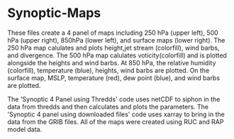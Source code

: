 # Synoptic-Maps
These files create a 4 panel of maps including 250 hPa (upper left), 500 hPa (upper right), 
850hPa (lower left), and surface maps (lower right). The 250 hPa map calulates and plots 
height,jet stream (colorfill), wind barbs, and divergence. The 500 hPa map calulates 
voticity(colorfill) and is plotted alongside the heights and wind barbs. At 850 hPa, the 
relative humidity (colorfill), temperature (blue), heights, wind barbs are plotted. On the 
surface map, MSLP, temperature (red), dew point (blue), and wind barbs are plotted. 

The 'Synoptic 4 Panel using Thredds' code uses netCDF to siphon in the data from thredds
and then calculates and plots the parameters. The 'Synoptic 4 panel using downloaded files'
code uses xarray to bring in the data from the GRIB files. All of the maps were created using
RUC and RAP model data.
